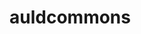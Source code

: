 <!--
SPDX-FileCopyrightText: 2023 Alex Lemna <git@alexanderlemna.com>

SPDX-License-Identifier: CC-BY-SA-4.0
-->

# auldcommons